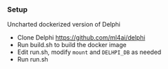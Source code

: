 ### Setup
Uncharted dockerized version of Delphi
- Clone Delphi https://github.com/ml4ai/delphi
- Run build.sh to build the docker image
- Edit run.sh, modify `mount` and `DELHPI_DB` as needed
- Run run.sh
